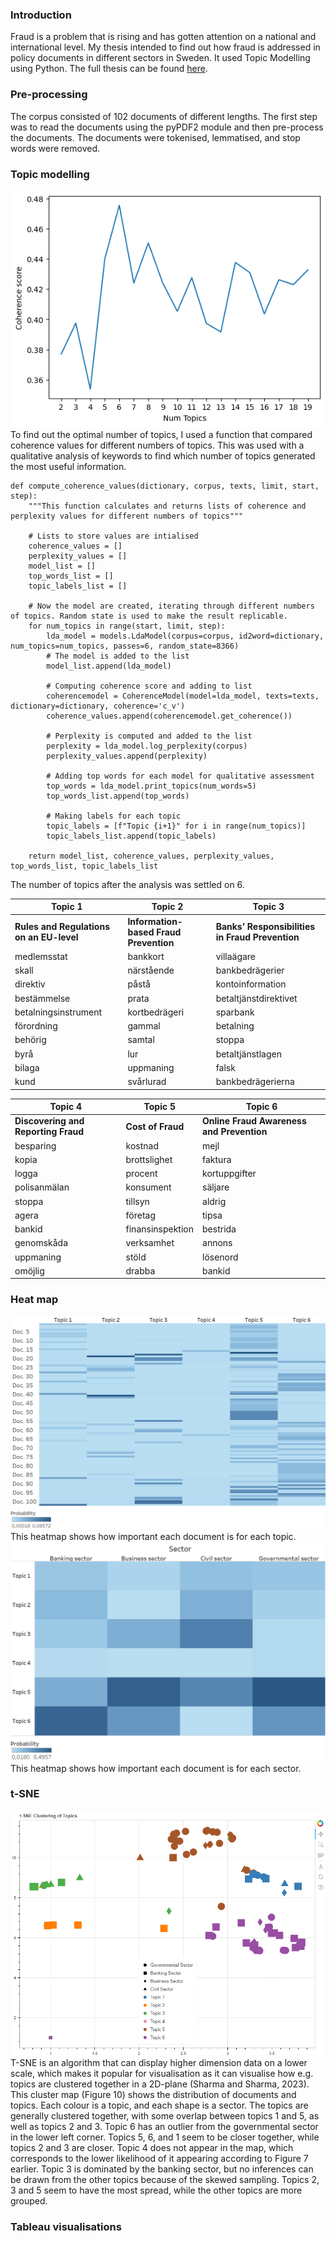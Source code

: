 ### Introduction
Fraud is a problem that is rising and has gotten attention on a national and international level. My thesis intended to find out how fraud is addressed in policy documents in different sectors in Sweden. It used Topic Modelling using Python.
The full thesis can be found [here](https://lup.lub.lu.se/student-papers/search/publication/9165283).
### Pre-processing
The corpus consisted of 102 documents of different lengths. The first step was to read the documents using the pyPDF2 module and then pre-process the documents. The documents were tokenised, lemmatised, and stop words were removed. 
### Topic modelling 
![coherence values for different numbers of topics](coherence_values.png) <br>
To find out the optimal number of topics, I used a function that compared coherence values for different numbers of topics. This was used with a qualitative analysis of keywords to find which number of topics generated the most useful information.

```
def compute_coherence_values(dictionary, corpus, texts, limit, start, step):
    """This function calculates and returns lists of coherence and perplexity values for different numbers of topics"""

    # Lists to store values are intialised
    coherence_values = []
    perplexity_values = []
    model_list = []
    top_words_list = []  
    topic_labels_list = [] 
    
    # Now the model are created, iterating through different numbers of topics. Random state is used to make the result replicable.
    for num_topics in range(start, limit, step):
        lda_model = models.LdaModel(corpus=corpus, id2word=dictionary, num_topics=num_topics, passes=6, random_state=8366) 
        # The model is added to the list
        model_list.append(lda_model)
        
        # Computing coherence score and adding to list
        coherencemodel = CoherenceModel(model=lda_model, texts=texts, dictionary=dictionary, coherence='c_v')
        coherence_values.append(coherencemodel.get_coherence())

        # Perplexity is computed and added to the list
        perplexity = lda_model.log_perplexity(corpus)
        perplexity_values.append(perplexity)
        
        # Adding top words for each model for qualitative assessment
        top_words = lda_model.print_topics(num_words=5) 
        top_words_list.append(top_words)
        
        # Making labels for each topic
        topic_labels = [f"Topic {i+1}" for i in range(num_topics)]
        topic_labels_list.append(topic_labels)

    return model_list, coherence_values, perplexity_values, top_words_list, topic_labels_list
```
The number of topics after the analysis was settled on 6. <br>


| Topic 1                                | Topic 2                           | Topic 3                               |
|----------------------------------------|-----------------------------------|---------------------------------------|
| **Rules and Regulations on an EU-level** | **Information-based Fraud Prevention** | **Banks’ Responsibilities in Fraud Prevention** |
| medlemsstat                            | bankkort                         | villaägare                           |
| skall                                  | närstående                       | bankbedrägerier                      |
| direktiv                               | påstå                            | kontoinformation                     |
| bestämmelse                            | prata                            | betaltjänstdirektivet                |
| betalningsinstrument                   | kortbedrägeri                    | sparbank                             |
| förordning                             | gammal                           | betalning                            |
| behörig                                | samtal                           | stoppa                               |
| byrå                                   | lur                              | betaltjänstlagen                     |
| bilaga                                 | uppmaning                        | falsk                                |
| kund                                   | svårlurad                        | bankbedrägerierna                    |

| Topic 4                                | Topic 5                           | Topic 6                               |
|----------------------------------------|-----------------------------------|---------------------------------------|
| **Discovering and Reporting Fraud**    | **Cost of Fraud**                 | **Online Fraud Awareness and Prevention** |
| besparing                              | kostnad                          | mejl                                 |
| kopia                                  | brottslighet                     | faktura                              |
| logga                                  | procent                          | kortuppgifter                        |
| polisanmälan                           | konsument                        | säljare                              |
| stoppa                                 | tillsyn                          | aldrig                               |
| agera                                  | företag                          | tipsa                                |
| bankid                                 | finansinspektion                 | bestrida                             |
| genomskåda                             | verksamhet                       | annons                               |
| uppmaning                              | stöld                            | lösenord                             |
| omöjlig                                | drabba                           | bankid                               |

 
### Heat map
![Heatmap of topics by importance in each sector](document_topic_dist_heatmap.png)
This heatmap shows how important each document is for each topic.
![Heatmap of topics by importance in each sector](heatmap%20sector%20topic%20dist.png)
This heatmap shows how important each document is for each sector.
### t-SNE
![t-SNE clustering of documents and topics](tsne_cluster.png)
T-SNE is an algorithm that can display higher dimension data on a lower scale, which makes it popular for visualisation as it can visualise how e.g. topics are clustered together in a 2D-plane (Sharma and Sharma, 2023). This cluster map (Figure 10) shows the distribution of documents and topics. Each colour is a topic, and each shape is a sector. The topics are generally clustered together, with some overlap between topics 1 and 5, as well as topics 2 and 3. Topic 6 has an outlier from the governmental sector in the lower left corner. Topics 5, 6, and 1 seem to be closer together, while topics 2 and 3 are closer. Topic 4 does not appear in the map, which corresponds to the lower likelihood of it appearing according to Figure 7 earlier. Topic 3 is dominated by the banking sector, but no inferences can be drawn from the other topics because of the skewed sampling. Topics 2, 3 and 5 seem to have the most spread, while the other topics are more grouped. 
### Tableau visualisations


